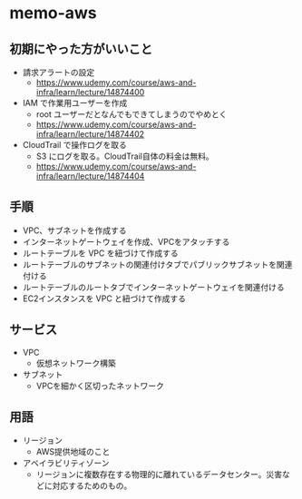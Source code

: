 # memo-aws

## 初期にやった方がいいこと
* 請求アラートの設定
  * https://www.udemy.com/course/aws-and-infra/learn/lecture/14874400
* IAM で作業用ユーザーを作成
  * root ユーザーだとなんでもできてしまうのでやめとく
  * https://www.udemy.com/course/aws-and-infra/learn/lecture/14874402
* CloudTrail で操作ログを取る
  * S3 にログを取る。CloudTrail自体の料金は無料。
  * https://www.udemy.com/course/aws-and-infra/learn/lecture/14874404

## 手順
* VPC、サブネットを作成する
* インターネットゲートウェイを作成、VPCをアタッチする
* ルートテーブルを VPC を紐づけて作成する
* ルートテーブルのサブネットの関連付けタブでパブリックサブネットを関連付ける
* ルートテーブルのルートタブでインターネットゲートウェイを関連付ける
* EC2インスタンスを VPC と紐づけて作成する 

## サービス
* VPC
  * 仮想ネットワーク構築
* サブネット
  * VPCを細かく区切ったネットワーク

## 用語
* リージョン
  * AWS提供地域のこと
* アベイラビリティゾーン
  * リージョンに複数存在する物理的に離れているデータセンター。災害などに対応するためのもの。
